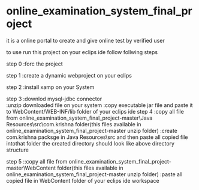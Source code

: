 # online_examination_system_final_project
it is a online portal to create and give online test by verified user


to use run this project on your eclips ide follow follwing steps

step 0
  :forc the project

step 1
  :create a dynamic webproject on your eclips
  
step 2
  :install xamp on your System
  
step 3
  :downlod mysql-jdbc connector  
  :unzip downloaded file on your system
  :copy executable jar file and paste it to WebContent/WEB-INF/lib folder of your eclips ide
step 4
  :copy all file from online_examination_system_final_project-master\Java Resources\src\com.krishna  folder(this files available in  online_examination_system_final_project-master unzip folder)
  :create com.krishna packsge in Java Resources\src and then paste all copied file intothat folder the created directory should look like above directory structure
  
step 5
  ::copy all file from online_examination_system_final_project-master\WebContent  folder(this files available in  online_examination_system_final_project-master unzip folder)
  :paste all copied file in WebContent folder of your eclips ide workspace
